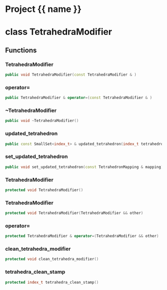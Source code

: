 <script setup>
import {useRoute} from 'vitepress'
const {path} = useRoute()
const tokens = path.split('/')
const words = tokens[2].split('-');
for (let i = 0; i < words.length; i++) {
    words[i] = words[i].charAt(0).toUpperCase() + words[i].slice(1);
    words[i] = words[i].replace('geode', 'Geode')
}
const name = words.join('-');
</script>
# Project {{ name }}

# class TetrahedraModifier


## Functions

### TetrahedraModifier

```cpp
public void TetrahedraModifier(const TetrahedraModifier & )
```


### operator=

```cpp
public TetrahedraModifier & operator=(const TetrahedraModifier & )
```


### ~TetrahedraModifier

```cpp
public void ~TetrahedraModifier()
```


### updated_tetrahedron

```cpp
public const SmallSet<index_t> & updated_tetrahedron(index_t tetrahedron_id)
```


### set_updated_tetrahedron

```cpp
public void set_updated_tetrahedron(const TetrahedronMapping & mapping)
```


### TetrahedraModifier

```cpp
protected void TetrahedraModifier()
```


### TetrahedraModifier

```cpp
protected void TetrahedraModifier(TetrahedraModifier && other)
```


### operator=

```cpp
protected TetrahedraModifier & operator=(TetrahedraModifier && other)
```


### clean_tetrahedra_modifier

```cpp
protected void clean_tetrahedra_modifier()
```


### tetrahedra_clean_stamp

```cpp
protected index_t tetrahedra_clean_stamp()
```




